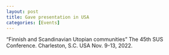 ```yaml
---
layout: post
title: Gave presentation in USA
categories: [Events]
---
```

“Finnish and Scandinavian Utopian communities” The 45th SUS Conference. Charleston, S.C. USA Nov. 9-13, 2022.
